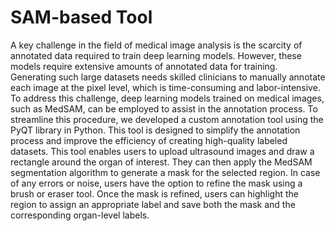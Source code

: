 # SAM-based Tool

A key challenge in the field of medical image analysis is the scarcity of annotated data required to train deep learning models. However, these models require extensive amounts of annotated data for training. Generating such large datasets needs skilled clinicians to manually annotate each image at the pixel level, which is time-consuming and labor-intensive. To address this challenge, deep learning models trained on medical images, such as MedSAM, can be employed to assist in the annotation process. To streamline this procedure, we developed a custom annotation tool using the PyQT library in Python. This tool is designed to simplify the annotation process and improve the efficiency of creating high-quality labeled datasets.
This tool enables users to upload ultrasound images and draw a rectangle around the organ of interest. They can then apply the MedSAM segmentation algorithm to generate a mask for the selected region. In case of any errors or noise, users have the option to refine the mask using a brush or eraser tool. Once the mask is refined, users can highlight the region to assign an appropriate label and save both the mask and the corresponding organ-level labels.

